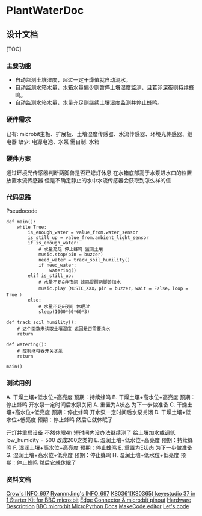 # PlantWaterDoc
<!--我想涨薪跳槽当老板！！！-->
## 设计文档
[TOC]


### 主要功能
* 自动监测土壤湿度，超过一定干燥值就自动浇水。
* 自动监测水箱水量，水箱水量偏少则暂停土壤湿度监测，且若非深夜则持续蜂鸣。
* 自动监测水箱水量，水量充足则继续土壤湿度监测并停止蜂鸣。

### 硬件需求
已有: microbit主板、扩展板、土壤湿度传感器、水流传感器、环境光传感器、继电器
缺少: 电源电池、水泵
需自制: 水箱

### 硬件方案
通过环境光传感器判断两脚兽是否已熄灯休息
在水箱底部高于水泵进水口的位置放置水流传感器
但是不确定静止的水中水流传感器会获取到怎么样的值

### 代码思路
Pseudocode
```
def main():
	while True:
		is_enough_water = value_from.water_sensor
		is_still_up = value_from.ambient_light_sensor
		if is_enough_water:
			# 水量充足 停止蜂鸣 监测土壤
			music.stop(pin = buzzer)
			need_water = track_soil_humility()
			if need_water:
                watering()
		elif is_still_up:
			# 水量不足&非夜间 蜂鸣提醒两脚兽加水
			music.play（MUSIC_XXX，pin = buzzer，wait = False，loop = True ）
		else:
			# 水量不足&夜间 休眠3h
			sleep(1000*60*60*3)

def track_soil_humility():
	# 这个函数来读取土壤湿度 返回是否需要浇水
	return

def watering():
	# 控制继电器开关水泵
	return

main()

```

### 测试用例

A. 干燥土壤+低水位+高亮度 	预期：持续蜂鸣
B. 干燥土壤+高水位+高亮度	预期：停止蜂鸣 开水泵一定时间后水泵关闭
A. 重置为A状态 为下一步做准备
C. 干燥土壤+高水位+低亮度	预期：停止蜂鸣 开水泵一定时间后水泵关闭
D. 干燥土壤+低水位+低亮度 	预期：停止蜂鸣 然后它就休眠了

开灯并重启设备 不然休眠4h 短时间内没办法继续测了
给土壤加水或调低 low_humidity = 500 改成200之类的
E. 湿润土壤+低水位+高亮度 	预期：持续蜂鸣
F. 湿润土壤+高水位+高亮度	预期：停止蜂鸣
E. 重置为E状态 为下一步做准备
G. 湿润土壤+高水位+低亮度	预期：停止蜂鸣
H. 湿润土壤+低水位+低亮度 	预期：停止蜂鸣 然后它就休眠了


### 资料文档

[Crow's INFO_697](https://github.com/ZhangCrow/INFO_796_Faker)
[RyannnJing's INFO_697](https://github.com/RyannnJing/INFO_697)
[KS0361(KS0365) keyestudio 37 in 1 Starter Kit for BBC micro:bit](https://wiki.keyestudio.com/KS0361(KS0365)_keyestudio_37_in_1_Starter_Kit_for_BBC_micro:bit)
[Edge Connector & micro:bit pinout](https://tech.microbit.org/hardware/edgeconnector/)
[Hardware Description](https://tech.microbit.org/hardware/)
[BBC micro:bit MicroPython Docs](https://microbit-micropython.readthedocs.io/en/latest/tutorials/hello.html)
[MakeCode editor](https://makecode.microbit.org/#editor)
[Let's code](https://microbit.org/code/)


